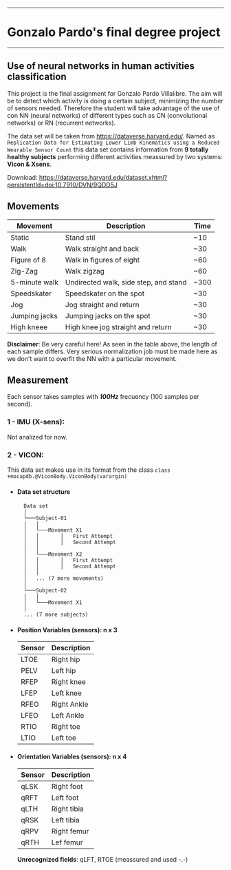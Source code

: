 -----------------------------------------

# Gonzalo Pardo's final degree project

-----------------------------------------

## Use of neural networks in human activities classification

This project is the final assignment for Gonzalo Pardo Villalibre. The aim will be to detect which activity is doing a certain subject, minimizing the number of sensors needed. Therefore the student will take advantage of the use of con NN (neural networks) of different types such as CN (convolutional networks) or RN (recurrent networks).

The data set will be taken from https://dataverse.harvard.edu/. Named as `Replication Data for Estimating Lower Limb Kinematics using a Reduced Wearable Sensor Count` this data set contains information from **9 totally healthy subjects** performing different activities meassured by two systems: **Vicon & Xsens**.

Download: https://dataverse.harvard.edu/dataset.xhtml?persistentId=doi:10.7910/DVN/9QDD5J

## Movements

| Movement          | Description                               | Time  |
|---                |---                                        |---    |
| Static            | Stand stil                                | ~10   |
| Walk              | Walk straight and back                    | ~30   | 
| Figure of 8       | Walk in figures of eight                  | ~60   |
| Zig-Zag           | Walk zigzag                               | ~60   |
| 5-minute walk     | Undirected walk, side step, and stand     | ~300  |
| Speedskater       | Speedskater on the spot                   | ~30   |
| Jog               | Jog straight and return                   | ~30   |
| Jumping jacks     | Jumping jacks on the spot                 | ~30   |
| High kneee        | High knee jog straight and return         | ~30   |

**Disclaimer**: Be very careful here! As seen in the table above, the length of each sample differs. Very serious normalization job must be made here as we don't want to overfit the NN with a particular movement. 

## Measurement

Each sensor takes samples with ***100Hz*** frecuency (100 samples per second). 

### 1 - IMU (X-sens):

Not analized for now.

### 2 - VICON: 

This data set makes use in its format from the class `class +mocapdb.@ViconBody.ViconBody(varargin)`
* #### Data set structure

        Data set
        │
        └───Subject-01
        │   │
        │   └───Movement X1
        │   │       │   First Attempt
        │   │       │   Second Attempt
        │   │
        │   └───Movement X2
        │   │       │   First Attempt
        │   │       │   Second Attempt
        │   │ 
        │   ... (7 more movements)
        │   
        └───Subject-02
        │   │
        │   └───Movement X1
        │   
        ... (7 more subjects)
    

 + #### Position Variables (sensors): n x 3

    | Sensor    | Description   |
    |---        |---            |
    |  LTOE     | Right hip     | 
    |  PELV     | Left hip      |
    |  RFEP     | Right knee    |
    |  LFEP     | Left knee     |
    |  RFEO     | Right Ankle   | 
    |  LFEO     | Left Ankle    | 
    |  RTIO     | Right toe     | 
    |  LTIO     | Left toe      |

* #### Orientation Variables (sensors):  n x 4 

    | Sensor    | Description       |
    |---        |---                |
    |  qLSK     | Right foot        | 
    |  qRFT     | Left foot         |
    |  qLTH     | Right tibia       |
    |  qRSK     | Left tibia        |
    |  qRPV     | Right femur       | 
    |  qRTH     | Lef femur         | 
    
    **Unrecognized fields**: qLFT, RTOE (meassured and used -.-)
